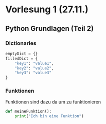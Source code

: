 # Vorlesung 1 (27.11.)

## Python Grundlagen (Teil 2)

### Dictionaries
```python
emptyDict = {}
filledDict = {
    "key1": "value1",
    "key2": "value2",
    "key3": "value3"
}
```

### Funktionen
Funktionen sind dazu da um zu funktionieren
```python
def meineFunktion():
    print("Ich bin eine Funktion")
```